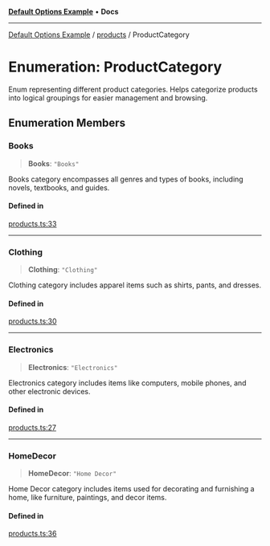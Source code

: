 [**Default Options Example**](../../README.md) • **Docs**

***

[Default Options Example](../../modules.md) / [products](../README.md) / ProductCategory

# Enumeration: ProductCategory

Enum representing different product categories.
Helps categorize products into logical groupings for easier management and browsing.

## Enumeration Members

### Books

> **Books**: `"Books"`

Books category encompasses all genres and types of books, including novels, textbooks, and guides.

#### Defined in

[products.ts:33](https://github.com/typedoc2md/typedoc-plugin-markdown-examples/blob/main/dummy-api/src/products.ts#L33)

***

### Clothing

> **Clothing**: `"Clothing"`

Clothing category includes apparel items such as shirts, pants, and dresses.

#### Defined in

[products.ts:30](https://github.com/typedoc2md/typedoc-plugin-markdown-examples/blob/main/dummy-api/src/products.ts#L30)

***

### Electronics

> **Electronics**: `"Electronics"`

Electronics category includes items like computers, mobile phones, and other electronic devices.

#### Defined in

[products.ts:27](https://github.com/typedoc2md/typedoc-plugin-markdown-examples/blob/main/dummy-api/src/products.ts#L27)

***

### HomeDecor

> **HomeDecor**: `"Home Decor"`

Home Decor category includes items used for decorating and furnishing a home, like furniture, paintings, and decor items.

#### Defined in

[products.ts:36](https://github.com/typedoc2md/typedoc-plugin-markdown-examples/blob/main/dummy-api/src/products.ts#L36)
